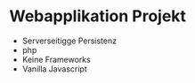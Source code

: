 # Webapplikation Projekt 

- Serverseitigge Persistenz
- php
- Keine Frameworks 
- Vanilla Javascript


